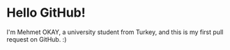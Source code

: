 # Hello GitHub!

I'm Mehmet OKAY, a university student from Turkey, and this is my first pull request on GitHub. :)
